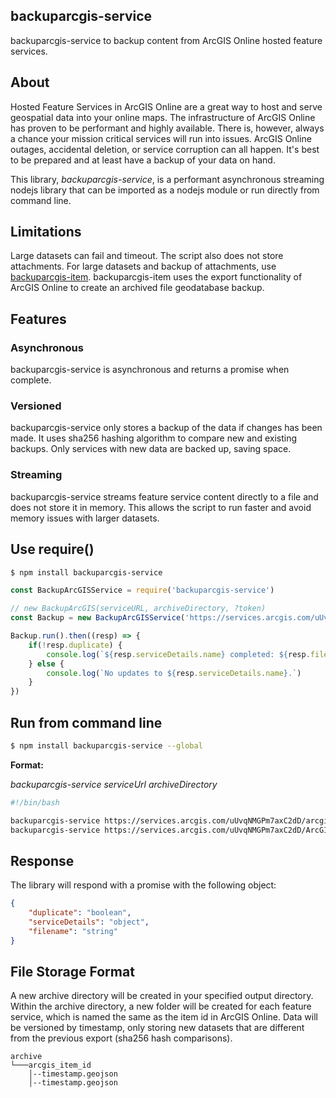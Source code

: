 ## backuparcgis-service
backuparcgis-service to backup content from ArcGIS Online hosted feature services.

## About

Hosted Feature Services in ArcGIS Online are a great way to host and serve geospatial data into your online maps.  The infrastructure of ArcGIS Online has proven to be performant and highly available.  There is, however, always a chance your mission critical services will run into issues.  ArcGIS Online outages, accidental deletion, or service corruption can all happen.  It's best to be prepared and at least have a backup of your data on hand.

This library, *backuparcgis-service*, is a performant asynchronous streaming nodejs library that can be imported as a nodejs module or run directly from command line.

## Limitations

Large datasets can fail and timeout.  The script also does not store attachments.  For large datasets and backup of attachments, use [backuparcgis-item](https://github.com/tannerjt/backuparcgis-item).  backuparcgis-item uses the export functionality of ArcGIS Online to create an archived file geodatabase backup.

## Features

### Asynchronous 

backuparcgis-service is asynchronous and returns a promise when complete.

### Versioned

backuparcgis-service only stores a backup of the data if changes has been made.  It uses sha256 hashing algorithm to compare new and existing backups.  Only services with new data are backed up, saving space.

### Streaming

backuparcgis-service streams feature service content directly to a file and does not store it in memory.  This allows the script to run faster and avoid memory issues with larger datasets.

## Use require()

```bash
$ npm install backuparcgis-service
```

```javascript
const BackupArcGISService = require('backuparcgis-service')

// new BackupArcGIS(serviceURL, archiveDirectory, ?token)
const Backup = new BackupArcGISService('https://services.arcgis.com/uUvqNMGPm7axC2dD/arcgis/rest/services/state_parks/FeatureServer/0', outDir)

Backup.run().then((resp) => {
    if(!resp.duplicate) {
        console.log(`${resp.serviceDetails.name} completed: ${resp.filename}`)
    } else {
        console.log(`No updates to ${resp.serviceDetails.name}.`)
    }
})
```

## Run from command line

```bash
$ npm install backuparcgis-service --global
```

**Format:**

*backuparcgis-service serviceUrl archiveDirectory*

```bash
#!/bin/bash

backuparcgis-service https://services.arcgis.com/uUvqNMGPm7axC2dD/arcgis/rest/services/state_parks/FeatureServer/0 ./terminal
backuparcgis-service https://services.arcgis.com/uUvqNMGPm7axC2dD/ArcGIS/rest/services/Brookings_Sites/FeatureServer/0 ./terminal
```

## Response

The library will respond with a promise with the following object:

```json
{
    "duplicate": "boolean",
    "serviceDetails": "object",
    "filename": "string"
}
```

## File Storage Format

A new archive directory will be created in your specified output directory.  Within the archive directory, a new folder will be created for each feature service, which is named the same as the item id in ArcGIS Online.  Data will be versioned by timestamp, only storing new datasets that are different from the previous export (sha256 hash comparisons).

```
archive  
└───arcgis_item_id
    │--timestamp.geojson
    │--timestamp.geojson
```
